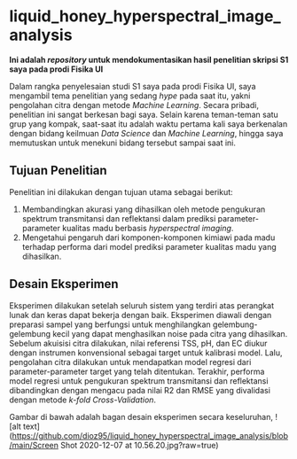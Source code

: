 # liquid_honey_hyperspectral_image_analysis
**Ini adalah <em>repository</em> untuk mendokumentasikan hasil penelitian skripsi S1 saya pada prodi Fisika UI**

Dalam rangka penyelesaian studi S1 saya pada prodi Fisika UI, saya mengambil tema penelitian yang sedang <em>hype</em> pada saat itu, yakni pengolahan citra dengan metode <em>Machine Learning</em>. Secara pribadi, penelitian ini sangat berkesan bagi saya. Selain karena teman-teman satu grup yang kompak, saat-saat itu adalah waktu pertama kali saya berkenalan dengan bidang keilmuan <em>Data Science</em> dan <em>Machine Learning</em>, hingga saya memutuskan untuk menekuni bidang tersebut sampai saat ini.
  
## Tujuan Penelitian
Penelitian ini dilakukan dengan tujuan utama sebagai berikut:
1. Membandingkan akurasi yang dihasilkan oleh metode pengukuran spektrum transmitansi dan reflektansi dalam prediksi parameter-parameter kualitas madu berbasis <em>hyperspectral imaging</em>.
2. Mengetahui pengaruh dari komponen-komponen kimiawi pada madu terhadap performa dari model prediksi parameter kualitas madu yang dihasilkan.

## Desain Eksperimen
Eksperimen dilakukan setelah seluruh sistem yang terdiri atas perangkat lunak dan keras dapat bekerja dengan baik. Eksperimen diawali dengan preparasi sampel yang berfungsi untuk menghilangkan gelembung-gelembung kecil yang dapat menghasilkan noise pada citra yang dihasilkan. Sebelum akuisisi citra dilakukan, nilai referensi TSS, pH, dan EC diukur dengan instrumen konvensional sebagai target untuk kalibrasi model. Lalu, pengolahan citra dilakukan untuk mendapatkan model regresi dari parameter-parameter target yang telah ditentukan. Terakhir, performa model regresi untuk pengukuran spektrum transmitansi dan reflektansi dibandingkan dengan mengacu pada nilai R2 dan RMSE yang divalidasi dengan metode <em>k-fold Cross-Validation</em>.

Gambar di bawah adalah bagan desain eksperimen secara keseluruhan,
![alt text](https://github.com/dioz95/liquid_honey_hyperspectral_image_analysis/blob/main/Screen Shot 2020-12-07 at 10.56.20.jpg?raw=true)
